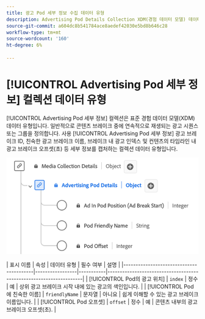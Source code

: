 ```yaml
---
title: 광고 Pod 세부 정보 수집 데이터 유형
description: Advertising Pod Details Collection XDM(경험 데이터 모델) 데이터 유형에 대해 알아봅니다.
source-git-commit: a604dc8b541784ace8aedef42030e5bd8b646c28
workflow-type: tm+mt
source-wordcount: '160'
ht-degree: 6%

---
```


# [!UICONTROL Advertising Pod 세부 정보] 컬렉션 데이터 유형

[!UICONTROL Advertising Pod 세부 정보] 컬렉션은 표준 경험 데이터 모델(XDM) 데이터 유형입니다. 일반적으로 콘텐츠 브레이크 중에 연속적으로 재생되는 광고 시퀀스 또는 그룹을 정의합니다. 사용 [!UICONTROL Advertising Pod 세부 정보] 광고 브레이크 ID, 친숙한 광고 브레이크 이름, 브레이크 내 광고 인덱스 및 컨텐츠의 타임라인 내 광고 브레이크 오프셋(초) 등 세부 정보를 캡처하는 컬렉션 데이터 유형입니다.

![Advertising Pod 세부 정보 수집 데이터 유형의 다이어그램입니다.](../images/data-types/advertising-pod-details-collection.png)

| 표시 이름 | 속성 | 데이터 유형 | 필수 여부 | 설명 |
|-----------------------------------------|-----------------|-----------|--------------------------------------------------------------------|
| [!UICONTROL Pod의 광고 위치] | `index` | 정수 | 예 | 상위 광고 브레이크 시작 내에 있는 광고의 색인입니다. |
| [!UICONTROL Pod에 친숙한 이름] | `friendlyName` | 문자열 | 아니요 | 쉽게 이해할 수 있는 광고 브레이크 이름입니다. |
| [!UICONTROL Pod 오프셋] | `offset` | 정수 | 예 | 콘텐츠 내부의 광고 브레이크 오프셋(초). |
